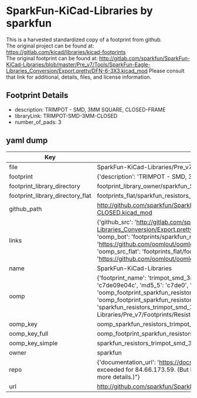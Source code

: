 # SparkFun-KiCad-Libraries by sparkfun  
This is a harvested standardized copy of a footprint from github.  
The original project can be found at:  
https://gitlab.com/kicad/libraries/kicad-footprints  
The original footprint can be found at:
http://gitlab.com/sparkfun/SparkFun-KiCad-Libraries/blob/master/Pre_v7/Tools/SparkFun-Eagle-Libraries_Conversion/Export.pretty/DFN-6-3X3.kicad_mod
Please consult that link for additional, details, files, and license information.  
## Footprint Details
* description: TRIMPOT - SMD, 3MM SQUARE, CLOSED-FRAME  
* libraryLink: TRIMPOT-SMD-3MM-CLOSED  
* number_of_pads: 3  
## yaml dump  
| Key | Value |  
| --- | --- |  
| file | SparkFun-KiCad-Libraries/Pre_v7/Footprints/Resistors.pretty/TRIMPOT-SMD-3MM-CLOSED.kicad_mod |  
| footprint | {'description': 'TRIMPOT - SMD, 3MM SQUARE, CLOSED-FRAME', 'libraryLink': 'TRIMPOT-SMD-3MM-CLOSED', 'number_of_pads': 3} |  
| footprint_library_directory | footprint_library_owner/sparkfun_SparkFun-KiCad-Libraries |  
| footprint_library_directory_flat | footprints_flat/sparkfun_resistors_trimpot_smd_3mm_closed/working |  
| github_path | http://github.com/sparkfun/SparkFun-KiCad-Libraries/blob/master/Pre_v7/Footprints/Resistors.pretty/TRIMPOT-SMD-3MM-CLOSED.kicad_mod |  
| links | {'github_src': 'http://gitlab.com/sparkfun/SparkFun-KiCad-Libraries/blob/master/Pre_v7/Tools/SparkFun-Eagle-Libraries_Conversion/Export.pretty/DFN-6-3X3.kicad_mod', 'github_src_repo': 'https://gitlab.com/kicad/libraries/kicad-footprints', 'oomp_bot': 'footprints/sparkfun_resistors_trimpot_smd_3mm_closed/working', 'oomp_bot_github': 'https://github.com/oomlout/oomlout_oomp_footprint_bot/tree/main/footprints/sparkfun_resistors_trimpot_smd_3mm_closed/working', 'oomp_src_flat': 'footprints_flat/footprints_flat/sparkfun_resistors_trimpot_smd_3mm_closed/working', 'oomp_src_flat_github': 'https://github.com/oomlout/oomlout_oomp_footprint_src/tree/main/footprints_flat/sparkfun_resistors_trimpot_smd_3mm_closed/working'} |  
| name | SparkFun-KiCad-Libraries |  
| oomp | {'footprint_name': 'trimpot_smd_3mm_closed', 'library_name': 'resistors', 'md5': 'c7de09e04c29dff5a6e252ded3a974d2', 'md5_10': 'c7de09e04c', 'md5_5': 'c7de0', 'md5_6': 'c7de09', 'oomp_key': 'oomp_sparkfun_resistors_trimpot_smd_3mm_closed', 'oomp_key_extra': 'oomp_footprint_sparkfun_resistors_trimpot_smd_3mm_closed', 'oomp_key_full': 'oomp_footprint_sparkfun_resistors_trimpot_smd_3mm_closed_c7de09', 'oomp_key_simple': 'sparkfun_resistors_trimpot_smd_3mm_closed', 'original_filename': 'SparkFun-KiCad-Libraries/Pre_v7/Footprints/Resistors.pretty/TRIMPOT-SMD-3MM-CLOSED.kicad_mod', 'owner_name': 'sparkfun'} |  
| oomp_key | oomp_sparkfun_resistors_trimpot_smd_3mm_closed |  
| oomp_key_full | oomp_footprint_sparkfun_resistors_trimpot_smd_3mm_closed |  
| oomp_key_simple | sparkfun_resistors_trimpot_smd_3mm_closed |  
| owner | sparkfun |  
| repo | {'documentation_url': 'https://docs.github.com/rest/overview/resources-in-the-rest-api#rate-limiting', 'message': "API rate limit exceeded for 84.66.173.59. (But here's the good news: Authenticated requests get a higher rate limit. Check out the documentation for more details.)"} |  
| url | http://github.com/sparkfun/SparkFun-KiCad-Libraries |  

